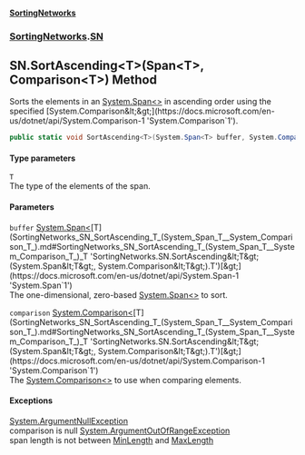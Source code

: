 #### [SortingNetworks](index.md 'index')
### [SortingNetworks](SortingNetworks.md 'SortingNetworks').[SN](SortingNetworks_SN.md 'SortingNetworks.SN')
## SN.SortAscending&lt;T&gt;(Span&lt;T&gt;, Comparison&lt;T&gt;) Method
Sorts the elements in an [System.Span&lt;&gt;](https://docs.microsoft.com/en-us/dotnet/api/System.Span-1 'System.Span`1') in ascending order using the specified [System.Comparison&lt;&gt;](https://docs.microsoft.com/en-us/dotnet/api/System.Comparison-1 'System.Comparison`1').  
```csharp
public static void SortAscending<T>(System.Span<T> buffer, System.Comparison<T> comparison);
```
#### Type parameters
<a name='SortingNetworks_SN_SortAscending_T_(System_Span_T__System_Comparison_T_)_T'></a>
`T`  
The type of the elements of the span.
  
#### Parameters
<a name='SortingNetworks_SN_SortAscending_T_(System_Span_T__System_Comparison_T_)_buffer'></a>
`buffer` [System.Span&lt;](https://docs.microsoft.com/en-us/dotnet/api/System.Span-1 'System.Span`1')[T](SortingNetworks_SN_SortAscending_T_(System_Span_T__System_Comparison_T_).md#SortingNetworks_SN_SortAscending_T_(System_Span_T__System_Comparison_T_)_T 'SortingNetworks.SN.SortAscending&lt;T&gt;(System.Span&lt;T&gt;, System.Comparison&lt;T&gt;).T')[&gt;](https://docs.microsoft.com/en-us/dotnet/api/System.Span-1 'System.Span`1')  
The one-dimensional, zero-based [System.Span&lt;&gt;](https://docs.microsoft.com/en-us/dotnet/api/System.Span-1 'System.Span`1') to sort.
  
<a name='SortingNetworks_SN_SortAscending_T_(System_Span_T__System_Comparison_T_)_comparison'></a>
`comparison` [System.Comparison&lt;](https://docs.microsoft.com/en-us/dotnet/api/System.Comparison-1 'System.Comparison`1')[T](SortingNetworks_SN_SortAscending_T_(System_Span_T__System_Comparison_T_).md#SortingNetworks_SN_SortAscending_T_(System_Span_T__System_Comparison_T_)_T 'SortingNetworks.SN.SortAscending&lt;T&gt;(System.Span&lt;T&gt;, System.Comparison&lt;T&gt;).T')[&gt;](https://docs.microsoft.com/en-us/dotnet/api/System.Comparison-1 'System.Comparison`1')  
The [System.Comparison&lt;&gt;](https://docs.microsoft.com/en-us/dotnet/api/System.Comparison-1 'System.Comparison`1') to use when comparing elements.
  
#### Exceptions
[System.ArgumentNullException](https://docs.microsoft.com/en-us/dotnet/api/System.ArgumentNullException 'System.ArgumentNullException')  
comparison is null
[System.ArgumentOutOfRangeException](https://docs.microsoft.com/en-us/dotnet/api/System.ArgumentOutOfRangeException 'System.ArgumentOutOfRangeException')  
span length is not between [MinLength](SortingNetworks_SN_MinLength.md 'SortingNetworks.SN.MinLength') and [MaxLength](SortingNetworks_SN_MaxLength.md 'SortingNetworks.SN.MaxLength')
